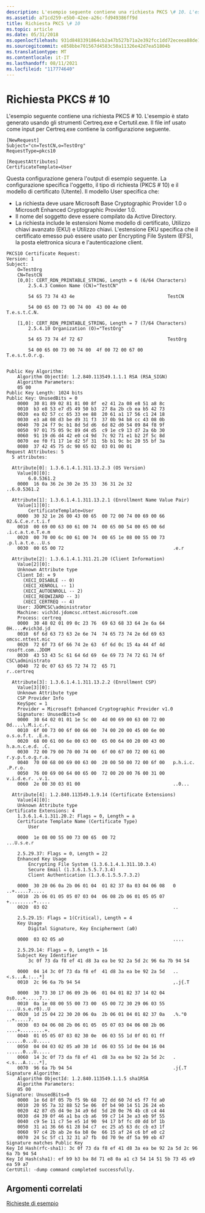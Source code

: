 ```yaml
---
description: L'esempio seguente contiene una richiesta PKCS \# 10. L'esempio è stato generato usando gli strumenti Certreq.exe e Certutil.exe. Il file inf usato come input per Certreq.exe contiene la configurazione seguente.
ms.assetid: a71cd259-e5b0-42ee-a26c-fd949386ff9d
title: Richiesta PKCS \# 10
ms.topic: article
ms.date: 05/31/2018
ms.openlocfilehash: 931d8483391864cb2a47b527b71a2e392fcc1dd72eceea88de1f5112ccf09f5b
ms.sourcegitcommit: e858bbe701567d4583c50a11326e42d7ea51804b
ms.translationtype: MT
ms.contentlocale: it-IT
ms.lasthandoff: 08/11/2021
ms.locfileid: "117774640"
---
```

# <a name="pkcs-10-request"></a>Richiesta PKCS \# 10

L'esempio seguente contiene una richiesta PKCS \# 10. L'esempio è stato generato usando gli strumenti Certreq.exe e Certutil.exe. Il file inf usato come input per Certreq.exe contiene la configurazione seguente.

``` syntax
[NewRequest]
Subject="cn=TestCN,o=TestOrg"
RequestType=pkcs10

[RequestAttributes]
CertificateTemplate=User
```

Questa configurazione genera l'output di esempio seguente. La configurazione specifica l'oggetto, il tipo di richiesta (PKCS \# 10) e il modello di certificato (Utente). Il modello User specifica che:

-   La richiesta deve usare Microsoft Base Cryptographic Provider 1.0 o Microsoft Enhanced Cryptographic Provider 1.0.
-   Il nome del soggetto deve essere compilato da Active Directory.
-   La richiesta include le estensioni Nome modello di certificato, Utilizzo chiavi avanzato (EKU) e Utilizzo chiavi. L'estensione EKU specifica che il certificato emesso può essere usato per Encrypting File System (EFS), la posta elettronica sicura e l'autenticazione client.

``` syntax
PKCS10 Certificate Request:
Version: 1
Subject:
    O=TestOrg
    CN=TestCN
    [0,0]: CERT_RDN_PRINTABLE_STRING, Length = 6 (6/64 Characters)
        2.5.4.3 Common Name (CN)="TestCN"

        54 65 73 74 43 4e                                  TestCN

        54 00 65 00 73 00 74 00  43 00 4e 00               T.e.s.t.C.N.

    [1,0]: CERT_RDN_PRINTABLE_STRING, Length = 7 (7/64 Characters)
        2.5.4.10 Organization (O)="TestOrg"

        54 65 73 74 4f 72 67                               TestOrg

        54 00 65 00 73 00 74 00  4f 00 72 00 67 00         T.e.s.t.O.r.g.


Public Key Algorithm:
    Algorithm ObjectId: 1.2.840.113549.1.1.1 RSA (RSA_SIGN)
    Algorithm Parameters:
    05 00
Public Key Length: 1024 bits
Public Key: UnusedBits = 0
    0000  30 81 89 02 81 81 00 8f  e2 41 2a 08 e8 51 a8 8c
    0010  b3 e8 53 e7 d5 49 50 b3  27 8a 2b cb ea b5 42 73
    0020  ea 02 57 cc 65 33 ee 88  20 61 a1 17 56 c1 24 18
    0030  e3 a8 08 d3 be d9 31 f3  37 0b 94 b8 cc 43 08 0b
    0040  70 24 f7 9c b1 8d 5d d6  6d 82 d0 54 09 84 f8 9f
    0050  97 01 75 05 9c 89 d4 d5  c9 1e c9 13 d7 2a 6b 30
    0060  91 19 d6 d4 42 e0 c4 9d  7c 92 71 e1 b2 2f 5c 8d
    0070  ee f0 f1 17 1e d2 5f 31  5b b1 9c bc 20 55 bf 3a
    0080  37 42 45 75 dc 90 65 02  03 01 00 01
Request Attributes: 5
  5 attributes:

  Attribute[0]: 1.3.6.1.4.1.311.13.2.3 (OS Version)
    Value[0][0]:
        6.0.5361.2
    0000  16 0a 36 2e 30 2e 35 33  36 31 2e 32               ..6.0.5361.2

  Attribute[1]: 1.3.6.1.4.1.311.13.2.1 (Enrollment Name Value Pair)
    Value[1][0]:
        CertificateTemplate=User
    0000  30 32 1e 26 00 43 00 65  00 72 00 74 00 69 00 66   02.&.C.e.r.t.i.f
    0010  00 69 00 63 00 61 00 74  00 65 00 54 00 65 00 6d   .i.c.a.t.e.T.e.m
    0020  00 70 00 6c 00 61 00 74  00 65 1e 08 00 55 00 73   .p.l.a.t.e...U.s
    0030  00 65 00 72                                        .e.r

  Attribute[2]: 1.3.6.1.4.1.311.21.20 (Client Information)
    Value[2][0]:
    Unknown Attribute type
    Client Id: = 9
      (XECI_DISABLE -- 0)
      (XECI_XENROLL -- 1)
      (XECI_AUTOENROLL -- 2)
      (XECI_REQWIZARD -- 3)
      (XECI_CERTREQ -- 4)
    User: JDOMCSC\administrator
    Machine: vich3d.jdomcsc.nttest.microsoft.com
    Process: certreq
    0000  30 48 02 01 09 0c 23 76  69 63 68 33 64 2e 6a 64   0H....#vich3d.jd
    0010  6f 6d 63 73 63 2e 6e 74  74 65 73 74 2e 6d 69 63   omcsc.nttest.mic
    0020  72 6f 73 6f 66 74 2e 63  6f 6d 0c 15 4a 44 4f 4d   rosoft.com..JDOM
    0030  43 53 43 5c 61 64 6d 69  6e 69 73 74 72 61 74 6f   CSC\administrato
    0040  72 0c 07 63 65 72 74 72  65 71                     r..certreq

  Attribute[3]: 1.3.6.1.4.1.311.13.2.2 (Enrollment CSP)
    Value[3][0]:
    Unknown Attribute type
    CSP Provider Info
    KeySpec = 1
    Provider = Microsoft Enhanced Cryptographic Provider v1.0
    Signature: UnusedBits=0
    0000  30 64 02 01 01 1e 5c 00  4d 00 69 00 63 00 72 00   0d....\.M.i.c.r.
    0010  6f 00 73 00 6f 00 66 00  74 00 20 00 45 00 6e 00   o.s.o.f.t. .E.n.
    0020  68 00 61 00 6e 00 63 00  65 00 64 00 20 00 43 00   h.a.n.c.e.d. .C.
    0030  72 00 79 00 70 00 74 00  6f 00 67 00 72 00 61 00   r.y.p.t.o.g.r.a.
    0040  70 00 68 00 69 00 63 00  20 00 50 00 72 00 6f 00   p.h.i.c. .P.r.o.
    0050  76 00 69 00 64 00 65 00  72 00 20 00 76 00 31 00   v.i.d.e.r. .v.1.
    0060  2e 00 30 03 01 00                                  ..0...

  Attribute[4]: 1.2.840.113549.1.9.14 (Certificate Extensions)
    Value[4][0]:
    Unknown Attribute type
Certificate Extensions: 4
    1.3.6.1.4.1.311.20.2: Flags = 0, Length = a
    Certificate Template Name (Certificate Type)
        User

    0000  1e 08 00 55 00 73 00 65  00 72                     ...U.s.e.r

    2.5.29.37: Flags = 0, Length = 22
    Enhanced Key Usage
        Encrypting File System (1.3.6.1.4.1.311.10.3.4)
        Secure Email (1.3.6.1.5.5.7.3.4)
        Client Authentication (1.3.6.1.5.5.7.3.2)

    0000  30 20 06 0a 2b 06 01 04  01 82 37 0a 03 04 06 08   0 ..+.....7.....
    0010  2b 06 01 05 05 07 03 04  06 08 2b 06 01 05 05 07   +.........+.....
    0020  03 02                                              ..

    2.5.29.15: Flags = 1(Critical), Length = 4
    Key Usage
        Digital Signature, Key Encipherment (a0)

    0000  03 02 05 a0                                        ....

    2.5.29.14: Flags = 0, Length = 16
    Subject Key Identifier
        3c 0f 73 da f8 ef 41 d8 3a ea be 92 2a 5d 2c 96 6a 7b 94 54

    0000  04 14 3c 0f 73 da f8 ef  41 d8 3a ea be 92 2a 5d   ..<.s...A.:...*]
    0010  2c 96 6a 7b 94 54                                  ,.j{.T

    0000  30 73 30 17 06 09 2b 06  01 04 01 82 37 14 02 04   0s0...+.....7...
    0010  0a 1e 08 00 55 00 73 00  65 00 72 30 29 06 03 55   ....U.s.e.r0)..U
    0020  1d 25 04 22 30 20 06 0a  2b 06 01 04 01 82 37 0a   .%."0 ..+.....7.
    0030  03 04 06 08 2b 06 01 05  05 07 03 04 06 08 2b 06   ....+.........+.
    0040  01 05 05 07 03 02 30 0e  06 03 55 1d 0f 01 01 ff   ......0...U.....
    0050  04 04 03 02 05 a0 30 1d  06 03 55 1d 0e 04 16 04   ......0...U.....
    0060  14 3c 0f 73 da f8 ef 41  d8 3a ea be 92 2a 5d 2c   .<.s...A.:...*],
    0070  96 6a 7b 94 54                                     .j{.T
Signature Algorithm:
    Algorithm ObjectId: 1.2.840.113549.1.1.5 sha1RSA
    Algorithm Parameters:
    05 00
Signature: UnusedBits=0
    0000  1e 6d 8f 05 7b f5 9b 68  72 dd 60 7d e5 f7 fd a0
    0010  20 95 7a 32 88 52 5e 06  0f b4 90 14 51 26 24 eb
    0020  42 87 d5 d4 9e 34 a9 6d  5d 20 0e 76 4b c8 c4 44
    0030  d4 39 0f 46 a1 ba cb a6  99 c7 14 3e a3 eb 9f 55
    0040  c9 5e 11 c7 5e e5 1d 90  94 17 bf fc d0 dd bf 1b
    0050  31 a1 36 66 61 28 b4 c7  ec 25 a5 63 dc cb e3 1f
    0060  97 c4 2b ab 2e 6a b8 0e  66 15 af 24 c6 bf e0 c2
    0070  24 5c 5f c1 32 31 a7 fb  0d 70 9e df 5a 99 eb 47
Signature matches Public Key
Key Id Hash(rfc-sha1): 3c 0f 73 da f8 ef 41 d8 3a ea be 92 2a 5d 2c 96 6a 7b 94 54
Key Id Hash(sha1): ef b9 b3 ba 8d 71 e8 0a a1 c3 54 14 51 5b 73 45 e9 ea 59 a7
CertUtil: -dump command completed successfully.
```

## <a name="related-topics"></a>Argomenti correlati

<dl> <dt>

[Richieste di esempio](sample-requests.md)
</dt> </dl>

 

 



